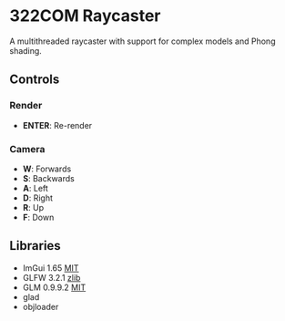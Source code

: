 # 322COM Raycaster
A multithreaded raycaster with support for complex models and Phong shading.
## Controls
### Render
- **ENTER**: Re-render
### Camera
- **W**: Forwards
- **S**: Backwards
- **A**: Left
- **D**: Right
- **R**: Up
- **F**: Down
## Libraries
- ImGui 1.65 [MIT](https://github.com/ocornut/imgui/blob/master/LICENSE.txt)
- GLFW 3.2.1 [zlib](http://www.glfw.org/license.html)
- GLM 0.9.9.2 [MIT](http://glm.g-truc.net/copying.txt)
- glad
- objloader